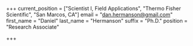 +++
current_position = ["Scientist I, Field Applications", "Thermo Fisher Scientific", "San Marcos, CA"]
email = "dan.hermanson@gmail.com"
first_name = "Daniel"
last_name = "Hermanson"
suffix = "Ph.D."
position = "Research Associate"

+++

